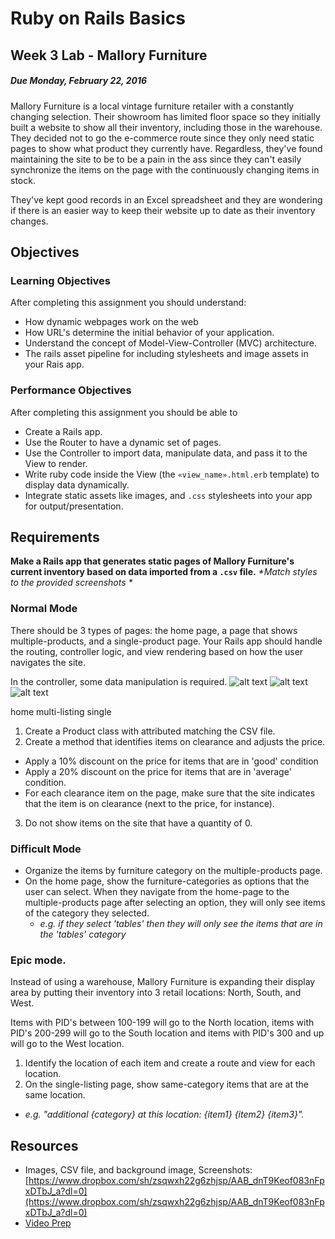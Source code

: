 # Ruby on Rails Basics
## Week 3 Lab - Mallory Furniture
##### Due Monday, February 22, 2016

Mallory Furniture is a local vintage furniture retailer with a constantly changing selection. Their showroom has limited floor space so they initially built a website to show all their inventory, including those in the warehouse.
They decided not to go the e-commerce route since they only need static pages to show what product they currently have. Regardless, they've found maintaining the site to be to be a pain in the ass since they can't easily synchronize the items on the page with the continuously changing items in stock.

They've kept good records in an Excel spreadsheet and they are wondering if there is an easier way to keep their website up to date as their inventory changes.

## Objectives
### Learning Objectives
After completing this assignment you should understand:

* How dynamic webpages work on the web
* How URL's determine the initial behavior of your application.
* Understand the concept of Model-View-Controller (MVC) architecture.
* The rails asset pipeline for including stylesheets and image assets in your Rais app.


### Performance Objectives
After completing this assignment you should be able to

* Create a Rails app.
* Use the Router to have a dynamic set of pages.
* Use the Controller to import data, manipulate data, and pass it to the View to render.
* Write ruby code inside the View (the `«view_name».html.erb` template) to display data dynamically.
* Integrate static assets like images, and `.css` stylesheets into your app for output/presentation.

## Requirements
**Make a Rails app that generates static pages of Mallory Furniture's current inventory based on data imported from a `.csv` file.** _*Match styles to the provided screenshots *_

### Normal Mode
There should be 3 types of pages: the home page, a page that shows multiple-products, and a single-product page. Your Rails app should handle the routing, controller logic, and view rendering based on how the user navigates the site.

In the controller, some data manipulation is required.
![alt text](http://i.imgur.com/WbNrZty.jpg)
![alt text](http://i.imgur.com/okoKknI.jpg)
![alt text](http://i.imgur.com/7Uoyhoa.png)

home multi-listing single
1. Create a Product class with attributed matching the CSV file.
2. Create a method that identifies items on clearance and adjusts the price.
  * Apply a 10% discount on the price for items that are in 'good' condition
  * Apply a 20% discount on the price for items that are in 'average' condition.
  * For each clearance item on the page, make sure that the site indicates that the item is on clearance (next to the price, for instance).
3. Do not show items on the site that have a quantity of 0.

### Difficult Mode
* Organize the items by furniture category on the multiple-products page.
* On the home page, show the furniture-categories as options that the user can select. When they navigate from the home-page to the multiple-products page after selecting an option, they will only see items of the category they selected.
  * _e.g. if they select 'tables' then they will only see the items that are in the 'tables' category_

### Epic mode.
Instead of using a warehouse, Mallory Furniture is expanding their display area by putting their inventory into 3 retail locations: North, South, and West.

Items with PID's between 100-199 will go to the North location, items with PID's 200-299 will go to the South location and items with PID's 300 and up will go to the West location.

1. Identify the location of each item and create a route and view for each location.
2. On the single-listing page, show same-category items that are at the same location.
  * _e.g. "additional {category} at this location: {item1} {item2} {item3}"._

## Resources
* Images, CSV file, and background image, Screenshots: [https://www.dropbox.com/sh/zsqwxh22g6zhjsp/AAB_dnT9Keof083nFpxDTbJ_a?dl=0](https://www.dropbox.com/sh/zsqwxh22g6zhjsp/AAB_dnT9Keof083nFpxDTbJ_a?dl=0)
* [Video Prep](https://vimeo.com/139012189)
